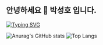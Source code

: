 ## 안녕하세요 👋 박성호 입니다.

<!--
**Sleepingco/Sleepingco** is a ✨ _special_ ✨ repository because its `README.md` (this file) appears on your GitHub profile.

Here are some ideas to get you started:


- 🔭 I’m currently working on ...
- 🌱 I’m currently learning ...
- 👯 I’m looking to collaborate on ...
- 🤔 I’m looking for help with ...
- 💬 Ask me about ...
- 📫 How to reach me: ...
- 😄 Pronouns: ...
- ⚡ Fun fact: ...
-->
[![Typing SVG](https://readme-typing-svg.demolab.com/?lines=First+line+of+text;Second+line+of+text)](https://git.io/typing-svg)

![Anurag's GitHub stats](https://github-readme-stats.vercel.app/api?username=sleepingco&show_icons=true&theme=dark)
![Top Langs](https://github-readme-stats.vercel.app/api/top-langs/?username=sleepingco&layout=compact)
